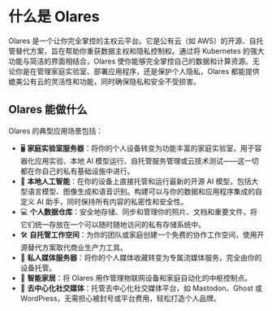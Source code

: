 # 什么是 Olares

Olares 是一个让你完全掌控的主权云平台。它是公有云（如 AWS）的开源、自托管替代方案，旨在帮助你重获数据主权和隐私控制权。通过将 Kubernetes 的强大功能与简洁的界面相结合，Olares 使你能够完全掌控自己的数据和计算资源。无论你是在管理家庭实验室、部署应用程序，还是保护个人隐私，Olares 都能提供媲美公有云的灵活性和功能，同时确保隐私和安全不受损害。

## Olares 能做什么
Olares 的典型应用场景包括：

- 🖥️ **家庭实验室服务器**：将你的个人设备转变为功能丰富的家庭实验室，用于容器化应用实验、本地 AI 模型运行、自托管服务管理或云技术测试——这一切都在你自己的私有基础设施中进行。
- 🤖 **本地人工智能**：在你的设备上直接托管和运行最新的开源 AI 模型，包括大型语言模型、图像生成和语音识别。构建可以与你的数据和应用程序集成的自定义 AI 助手，同时保持所有内容的私密性和安全性。
- 💻 **个人数据仓库**：安全地存储、同步和管理你的照片、文档和重要文件，将它们统一存放在一个可以随时随地访问的私有存储系统中。
- 🛠️ **自托管工作空间**：为你的团队或家庭创建一个免费的协作工作空间，使用开源替代方案取代商业生产力工具。
- 🎥 **私人媒体服务器**：将你的个人媒体收藏转变为专属流媒体服务，完全由你的设备托管。
- 🏡 **智能家居**：将 Olares 用作管理物联网设备和家庭自动化的中枢控制点。
- 🤝 **去中心化社交媒体**：托管去中心化社交媒体平台，如 Mastodon、Ghost 或 WordPress，无需担心被封号或平台费用，轻松打造个人品牌。